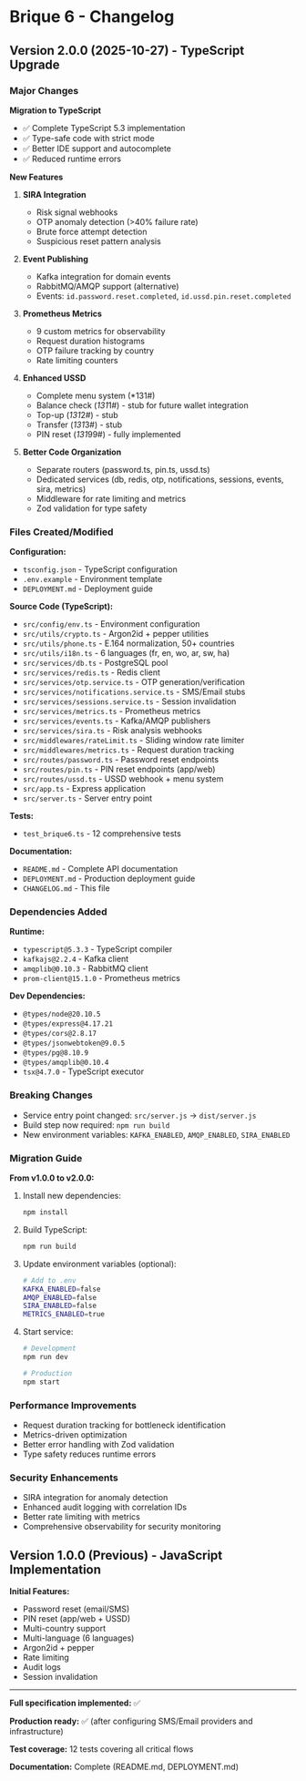 # Brique 6 - Changelog

## Version 2.0.0 (2025-10-27) - TypeScript Upgrade

### Major Changes

**Migration to TypeScript**
- ✅ Complete TypeScript 5.3 implementation
- ✅ Type-safe code with strict mode
- ✅ Better IDE support and autocomplete
- ✅ Reduced runtime errors

**New Features**

1. **SIRA Integration**
   - Risk signal webhooks
   - OTP anomaly detection (>40% failure rate)
   - Brute force attempt detection
   - Suspicious reset pattern analysis

2. **Event Publishing**
   - Kafka integration for domain events
   - RabbitMQ/AMQP support (alternative)
   - Events: `id.password.reset.completed`, `id.ussd.pin.reset.completed`

3. **Prometheus Metrics**
   - 9 custom metrics for observability
   - Request duration histograms
   - OTP failure tracking by country
   - Rate limiting counters

4. **Enhanced USSD**
   - Complete menu system (*131#)
   - Balance check (*131*1#) - stub for future wallet integration
   - Top-up (*131*2#) - stub
   - Transfer (*131*3#) - stub
   - PIN reset (*131*99#) - fully implemented

5. **Better Code Organization**
   - Separate routers (password.ts, pin.ts, ussd.ts)
   - Dedicated services (db, redis, otp, notifications, sessions, events, sira, metrics)
   - Middleware for rate limiting and metrics
   - Zod validation for type safety

### Files Created/Modified

**Configuration:**
- `tsconfig.json` - TypeScript configuration
- `.env.example` - Environment template
- `DEPLOYMENT.md` - Deployment guide

**Source Code (TypeScript):**
- `src/config/env.ts` - Environment configuration
- `src/utils/crypto.ts` - Argon2id + pepper utilities
- `src/utils/phone.ts` - E.164 normalization, 50+ countries
- `src/utils/i18n.ts` - 6 languages (fr, en, wo, ar, sw, ha)
- `src/services/db.ts` - PostgreSQL pool
- `src/services/redis.ts` - Redis client
- `src/services/otp.service.ts` - OTP generation/verification
- `src/services/notifications.service.ts` - SMS/Email stubs
- `src/services/sessions.service.ts` - Session invalidation
- `src/services/metrics.ts` - Prometheus metrics
- `src/services/events.ts` - Kafka/AMQP publishers
- `src/services/sira.ts` - Risk analysis webhooks
- `src/middlewares/rateLimit.ts` - Sliding window rate limiter
- `src/middlewares/metrics.ts` - Request duration tracking
- `src/routes/password.ts` - Password reset endpoints
- `src/routes/pin.ts` - PIN reset endpoints (app/web)
- `src/routes/ussd.ts` - USSD webhook + menu system
- `src/app.ts` - Express application
- `src/server.ts` - Server entry point

**Tests:**
- `test_brique6.ts` - 12 comprehensive tests

**Documentation:**
- `README.md` - Complete API documentation
- `DEPLOYMENT.md` - Production deployment guide
- `CHANGELOG.md` - This file

### Dependencies Added

**Runtime:**
- `typescript@5.3.3` - TypeScript compiler
- `kafkajs@2.2.4` - Kafka client
- `amqplib@0.10.3` - RabbitMQ client
- `prom-client@15.1.0` - Prometheus metrics

**Dev Dependencies:**
- `@types/node@20.10.5`
- `@types/express@4.17.21`
- `@types/cors@2.8.17`
- `@types/jsonwebtoken@9.0.5`
- `@types/pg@8.10.9`
- `@types/amqplib@0.10.4`
- `tsx@4.7.0` - TypeScript executor

### Breaking Changes

- Service entry point changed: `src/server.js` → `dist/server.js`
- Build step now required: `npm run build`
- New environment variables: `KAFKA_ENABLED`, `AMQP_ENABLED`, `SIRA_ENABLED`

### Migration Guide

**From v1.0.0 to v2.0.0:**

1. Install new dependencies:
   ```bash
   npm install
   ```

2. Build TypeScript:
   ```bash
   npm run build
   ```

3. Update environment variables (optional):
   ```bash
   # Add to .env
   KAFKA_ENABLED=false
   AMQP_ENABLED=false
   SIRA_ENABLED=false
   METRICS_ENABLED=true
   ```

4. Start service:
   ```bash
   # Development
   npm run dev

   # Production
   npm start
   ```

### Performance Improvements

- Request duration tracking for bottleneck identification
- Metrics-driven optimization
- Better error handling with Zod validation
- Type safety reduces runtime errors

### Security Enhancements

- SIRA integration for anomaly detection
- Enhanced audit logging with correlation IDs
- Better rate limiting with metrics
- Comprehensive observability for security monitoring

## Version 1.0.0 (Previous) - JavaScript Implementation

**Initial Features:**
- Password reset (email/SMS)
- PIN reset (app/web + USSD)
- Multi-country support
- Multi-language (6 languages)
- Argon2id + pepper
- Rate limiting
- Audit logs
- Session invalidation

---

**Full specification implemented:** ✅

**Production ready:** ✅ (after configuring SMS/Email providers and infrastructure)

**Test coverage:** 12 tests covering all critical flows

**Documentation:** Complete (README.md, DEPLOYMENT.md)
